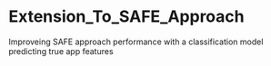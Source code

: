 # Extension_To_SAFE_Approach
Improveing SAFE approach performance with a classification model predicting true app features
